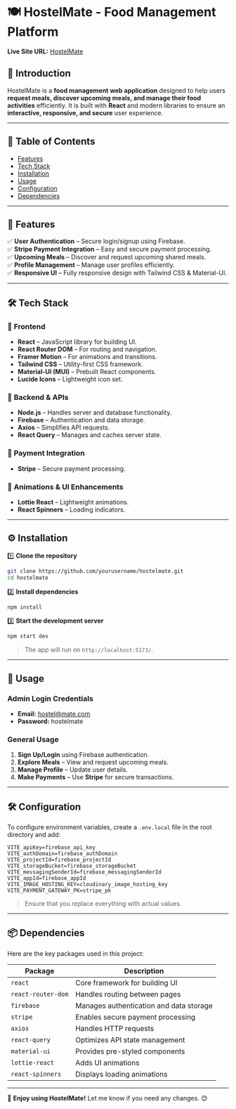 # 🍽️ HostelMate - Food Management Platform  

**Live Site URL:** [HostelMate](https://hostelmate-b7e8e.web.app/)  

## 📌 Introduction  

HostelMate is a **food management web application** designed to help users **request meals, discover upcoming meals, and manage their food activities** efficiently. It is built with **React** and modern libraries to ensure an **interactive, responsive, and secure** user experience.  

---

## 📜 Table of Contents  

- [Features](#-features)  
- [Tech Stack](#-tech-stack)  
- [Installation](#-installation)  
- [Usage](#-usage)  
- [Configuration](#-configuration)  
- [Dependencies](#-dependencies)  

---

## 🚀 Features  

✅ **User Authentication** – Secure login/signup using Firebase.  
✅ **Stripe Payment Integration** – Easy and secure payment processing.  
✅ **Upcoming Meals** – Discover and request upcoming shared meals.  
✅ **Profile Management** – Manage user profiles efficiently.  
✅ **Responsive UI** – Fully responsive design with Tailwind CSS & Material-UI.  

---

## 🛠 Tech Stack  

### 🔹 **Frontend**  
- **React** – JavaScript library for building UI.  
- **React Router DOM** – For routing and navigation.  
- **Framer Motion** – For animations and transitions.  
- **Tailwind CSS** – Utility-first CSS framework.  
- **Material-UI (MUI)** – Prebuilt React components.  
- **Lucide Icons** – Lightweight icon set.  

### 🔹 **Backend & APIs**  
- **Node.js** – Handles server and database functionality.  
- **Firebase** – Authentication and data storage.  
- **Axios** – Simplifies API requests.  
- **React Query** – Manages and caches server state.  

### 🔹 **Payment Integration**  
- **Stripe** – Secure payment processing.  

### 🔹 **Animations & UI Enhancements**  
- **Lottie React** – Lightweight animations.  
- **React Spinners** – Loading indicators.  

---

## ⚙️ Installation 

1️⃣ **Clone the repository**  
```bash
git clone https://github.com/yourusername/hostelmate.git
cd hostelmate
```

2️⃣ **Install dependencies**  
```bash
npm install
```

3️⃣ **Start the development server**  
```bash
npm start dev
```
> The app will run on `http://localhost:5173/`.  

---

## 📖 Usage  

### **Admin Login Credentials**  
- **Email:** hostel@mate.com  
- **Password:** hostelmate

### **General Usage**  
1. **Sign Up/Login** using Firebase authentication.  
2. **Explore Meals** – View and request upcoming meals.  
3. **Manage Profile** – Update user details.  
4. **Make Payments** – Use **Stripe** for secure transactions.  

---

## 🛠 Configuration  

To configure environment variables, create a `.env.local` file in the root directory and add:  

```.env.local
VITE_apiKey=firebase_api_key
VITE_authDomain=firebase_authDomain
VITE_projectId=firebase_projectId
VITE_storageBucket=firebase_storageBucket
VITE_messagingSenderId=firebase_messagingSenderId
VITE_appId=firebase_appId
VITE_IMAGE_HOSTING_KEY=cloudinary_image_hosting_key
VITE_PAYMENT_GATEWAY_PK=stripe_pk
```
> Ensure that you replace everything with actual values.

---

## 📦 Dependencies  

Here are the key packages used in this project:  

| Package       | Description |
|--------------|------------|
| `react`      | Core framework for building UI |
| `react-router-dom` | Handles routing between pages |
| `firebase`   | Manages authentication and data storage |
| `stripe`     | Enables secure payment processing |
| `axios`      | Handles HTTP requests |
| `react-query` | Optimizes API state management |
| `material-ui` | Provides pre-styled components |
| `lottie-react` | Adds UI animations |
| `react-spinners` | Displays loading animations |

---

🚀 **Enjoy using HostelMate!** Let me know if you need any changes. 😊  
